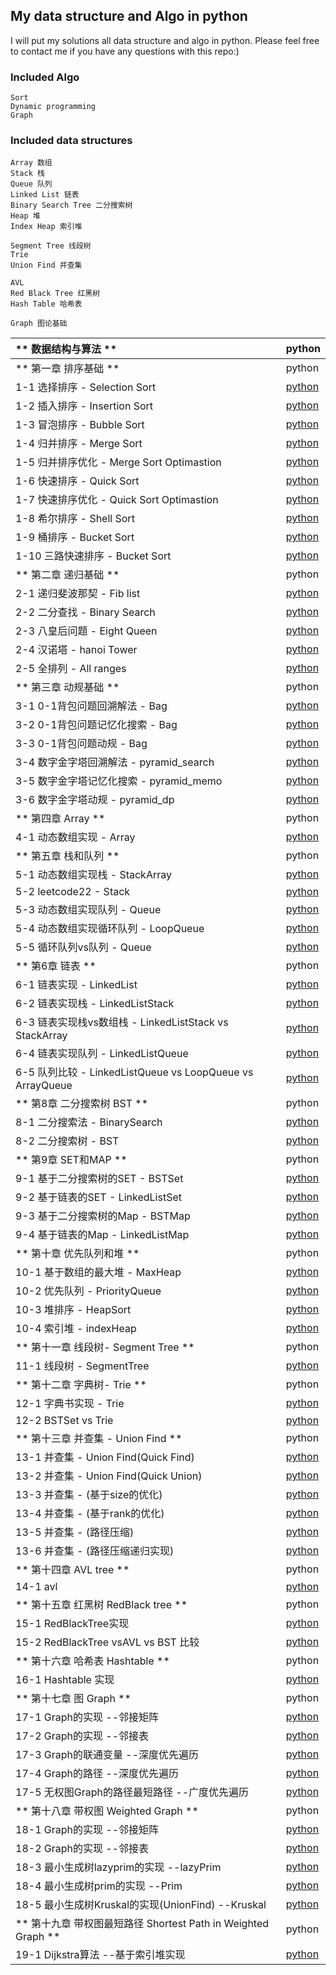 ## My data structure and Algo in python 

I will put my solutions all data structure and algo in python.
Please feel free to contact me if you have any questions with this repo:)



### Included Algo

    Sort
    Dynamic programming
    Graph 
    
### Included data structures

    Array 数组
    Stack 栈
    Queue 队列
    Linked List 链表
    Binary Search Tree 二分搜索树
    Heap 堆
    Index Heap 索引堆
    
    Segment Tree 线段树
    Trie
    Union Find 并查集
    
    AVL
    Red Black Tree 红黑树
    Hash Table 哈希表
    
    Graph 图论基础


| ** 数据结构与算法 **  | python |
| :---  |  :--- |
| ** 第一章 排序基础 **  | python |
| 1-1 选择排序 - Selection Sort |[python](https://github.com/HuichuanLI/play-with-data-structure-python/blob/master/chapter1%20Sort/SelectionSort.py)|
| 1-2 插入排序 - Insertion Sort |[python](https://github.com/HuichuanLI/play-with-data-structure-python/blob/master/chapter1%20Sort/InsertionSort.py)|
| 1-3 冒泡排序 - Bubble Sort |[python](https://github.com/HuichuanLI/play-with-data-structure-python/blob/master/chapter1%20Sort/BubbleSort.py)|
| 1-4 归并排序 - Merge Sort |[python](https://github.com/HuichuanLI/play-with-data-structure-python/blob/master/chapter1%20Sort/MergeSort.py)|
| 1-5 归并排序优化 - Merge Sort Optimastion |[python](https://github.com/HuichuanLI/play-with-data-structure-python/blob/master/chapter1%20Sort/MergeSortOptimastion.py)|
| 1-6 快速排序 - Quick Sort |[python](https://github.com/HuichuanLI/play-with-data-structure-python/blob/master/chapter1%20Sort/QuickSort.py)|
| 1-7 快速排序优化 - Quick Sort Optimastion |[python](https://github.com/HuichuanLI/play-with-data-structure-python/blob/master/chapter1%20Sort/QuickSortOptimsation.py)|
| 1-8 希尔排序 - Shell Sort|[python](https://github.com/HuichuanLI/play-with-data-structure-python/blob/master/chapter1%20Sort/ShellSort.py)|
| 1-9 桶排序 - Bucket Sort|[python](https://github.com/HuichuanLI/play-with-data-structure-python/blob/master/chapter1%20Sort/BucketSort.py)|
| 1-10 三路快速排序 - Bucket Sort|[python](https://github.com/HuichuanLI/play-with-data-structure-python/blob/master/chapter1%20Sort/BucketSort.py)|
| ** 第二章 递归基础 **  | python |
| 2-1 递归斐波那契 - Fib list |[python](https://github.com/HuichuanLI/play-with-data-structure-python/blob/master/Chapter2%20recurrence/Fibonnaci.py)|
| 2-2 二分查找 - Binary Search |[python](https://github.com/HuichuanLI/play-with-data-structure-python/blob/master/Chapter2%20recurrence/BinarySearch.py)|
| 2-3 八皇后问题 - Eight Queen |[python](https://github.com/HuichuanLI/play-with-data-structure-python/blob/master/Chapter2%20recurrence/eight_queen.py)|
| 2-4 汉诺塔 - hanoi Tower |[python](https://github.com/HuichuanLI/play-with-data-structure-python/blob/master/Chapter2%20recurrence/Hannoi.py)|
| 2-5 全排列 - All ranges |[python](https://github.com/HuichuanLI/play-with-data-structure-python/blob/master/Chapter2%20recurrence/all_range.py)|
| ** 第三章 动规基础 **  | python |
| 3-1 0-1背包问题回溯解法 - Bag |[python](https://github.com/HuichuanLI/play-with-data-structure-python/blob/master/Chapter3%20Dynamic%20planning/bag_search.py)|
| 3-2 0-1背包问题记忆化搜索 - Bag |[python](https://github.com/HuichuanLI/play-with-data-structure-python/blob/master/Chapter3%20Dynamic%20planning/bag_mem_search.py)|
| 3-3 0-1背包问题动规 - Bag |[python](https://github.com/HuichuanLI/play-with-data-structure-python/blob/master/Chapter3%20Dynamic%20planning/bag_dp.py)|
| 3-4 数字金字塔回溯解法 - pyramid_search |[python](https://github.com/HuichuanLI/play-with-data-structure-python/blob/master/Chapter3%20Dynamic%20planning/num_pyramid.py)|
| 3-5 数字金字塔记忆化搜索 - pyramid_memo |[python](https://github.com/HuichuanLI/play-with-data-structure-python/blob/master/Chapter3%20Dynamic%20planning/pyramid_memo.py)|
| 3-6 数字金字塔动规 - pyramid_dp |[python](https://github.com/HuichuanLI/play-with-data-structure-python/blob/master/Chapter3%20Dynamic%20planning/pyramid_dp.py)|
| ** 第四章 Array **  | python |
| 4-1 动态数组实现 - Array |[python](./Chapter4%20Array/Array.py)|
| ** 第五章 栈和队列 **  | python |
| 5-1 动态数组实现栈 - StackArray |[python](./Chapter5_Stack_Queue/ArrayStack.py)|
| 5-2 leetcode22 - Stack |[python](./Chapter5_Stack_Queue/Leetcode22.py)|
| 5-3 动态数组实现队列 - Queue |[python](./Chapter5_Stack_Queue/ArrayQueue.py)|
| 5-4 动态数组实现循环队列 - LoopQueue |[python](./Chapter5_Stack_Queue/LoopQueue.py)|
| 5-5 循环队列vs队列 - Queue |[python](./Chapter5_Stack_Queue/Comparison.py)|
|** 第6章 链表 **  | python |
| 6-1 链表实现 - LinkedList |[python](./Chapter6_LinkedList/LinkedList.py)|
| 6-2 链表实现栈 - LinkedListStack |[python](./Chapter6_LinkedList/LinkedListStack.py)|
| 6-3 链表实现栈vs数组栈 - LinkedListStack vs StackArray |[python](./Chapter6_LinkedList/Comparison.py)|
| 6-4 链表实现队列 - LinkedListQueue |[python](./Chapter6_LinkedList/LinkedListQueue.py)|
| 6-5 队列比较 - LinkedListQueue vs LoopQueue vs ArrayQueue |[python](./Chapter6_LinkedList/Comparison_queue.py)|
| ** 第8章 二分搜索树 BST **  | python |
| 8-1 二分搜索法 - BinarySearch |[python](./Chapter8_BST/BinarySearch.py)|
| 8-2 二分搜索树 - BST |[python](./Chapter8_BST/BST.py)|
| ** 第9章 SET和MAP **  | python |
| 9-1 基于二分搜索树的SET - BSTSet |[python](./Chapter9_SET_MAP/BSTSet.py)|
| 9-2 基于链表的SET - LinkedListSet |[python](./Chapter9_SET_MAP/LinkedListSet.py)|
| 9-3 基于二分搜索树的Map - BSTMap |[python](./Chapter9_SET_MAP/BSTMap.py)|
| 9-4 基于链表的Map - LinkedListMap |[python](./Chapter9_SET_MAP/LinkedListMap.py)|
| ** 第十章 优先队列和堆 **  | python |
| 10-1 基于数组的最大堆 - MaxHeap |[python](./Chapter10_MaxHeap/MaxHeap.py)|
| 10-2 优先队列 - PriorityQueue |[python](./Chapter10_MaxHeap/PriorityQueue.py)|
| 10-3 堆排序 - HeapSort |[python](./Chapter10_MaxHeap/HeapSort.py)|
| 10-4 索引堆 - indexHeap |[python](./Chapter10_MaxHeap/IndexHeap.py)|
| ** 第十一章 线段树- Segment Tree **  | python |
| 11-1 线段树 - SegmentTree |[python](./Chapter11_SegmentTree/SegmentTree.py)|
| ** 第十二章 字典树- Trie **  | python |
| 12-1 字典书实现 - Trie |[python](./Chapter12_Trie/Trie.py)|
| 12-2 BSTSet vs Trie |[python](./Chapter12_Trie/comparision.py)|
| ** 第十三章 并查集 - Union Find **  | python |
| 13-1 并查集 - Union Find(Quick Find) |[python](./Chapter13_Union_FInd/UnionFind1.py)|
| 13-2 并查集  - Union Find(Quick Union) |[python](./Chapter13_Union_FInd/UnionFind2.py)|
| 13-3 并查集 - (基于size的优化) |[python](./Chapter13_Union_FInd/UnionFind3.py)|
| 13-4 并查集 - (基于rank的优化) |[python](./Chapter13_Union_FInd/UnionFind4.py)|
| 13-5 并查集 - (路径压缩) |[python](./Chapter13_Union_FInd/UnionFind5.py)|
| 13-6 并查集 - (路径压缩递归实现) |[python](./Chapter13_Union_FInd/UnionFind6.py)|
| ** 第十四章 AVL tree  **  | python |
| 14-1 avl |[python](./Chapter14_AVL/AVLTree.py)|
| ** 第十五章 红黑树 RedBlack tree  **  | python |
| 15-1 RedBlackTree实现 |[python](./Chapter15_RedBlackTree/RBTree.py)|
| 15-2 RedBlackTree vsAVL vs BST 比较 |[python](./Chapter15_RedBlackTree/main.py)|
| ** 第十六章 哈希表 Hashtable   **  | python |
| 16-1 Hashtable 实现 |[python](./Chapter16_HashTable/HashTable.py)|
| ** 第十七章 图  Graph   **  | python |
| 17-1 Graph的实现 --邻接矩阵|[python](./Chapter17_Graph/DenseGraph.py)|
| 17-2 Graph的实现 --邻接表|[python](./Chapter17_Graph/SparseGraph.py)|
| 17-3 Graph的联通变量 --深度优先遍历 |[python](./Chapter17_Graph/DFS.py)|
| 17-4 Graph的路径 --深度优先遍历 |[python](./Chapter17_Graph/DFS_PATH.py)|
| 17-5 无权图Graph的路径最短路径 --广度优先遍历 |[python](./Chapter17_Graph/BFS.py)|
| ** 第十八章 带权图  Weighted Graph   **  | python |
| 18-1 Graph的实现 --邻接矩阵|[python](./Chapter18_weightedGraph/DenseGraph.py)|
| 18-2 Graph的实现 --邻接表|[python](./Chapter18_weightedGraph/SparseGraph.py)|
| 18-3 最小生成树lazyprim的实现 --lazyPrim|[python](./Chapter18_weightedGraph/lazyPrim.py)|
| 18-4 最小生成树prim的实现 --Prim|[python](./Chapter18_weightedGraph/Prim.py)|
| 18-5 最小生成树Kruskal的实现(UnionFind) --Kruskal|[python](./Chapter18_weightedGraph/Prim.py)|
| ** 第十九章 带权图最短路径 Shortest Path in Weighted Graph    **  | python |
| 19-1 Dijkstra算法 --基于索引堆实现|[python](./Chapter19_ShortestPath/Dijkstra.py)|



